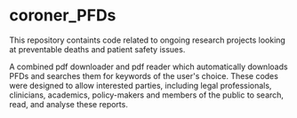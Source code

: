 # coroner_PFDs
This repository containts code related to ongoing research projects looking at preventable deaths and patient safety issues. 

A combined pdf downloader and pdf reader which automatically downloads PFDs and searches them for keywords of the user's choice. 
These codes were designed to allow interested parties, including legal professionals, clinicians, academics, policy-makers and members of the public to search, read, and analyse these reports. 
